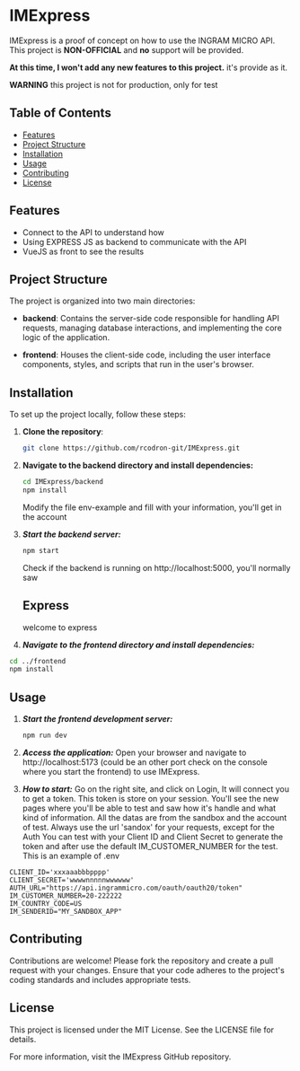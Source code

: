 # IMExpress

IMExpress is a proof of concept on how to use the INGRAM MICRO API.  
This project is **NON-OFFICIAL** and **no** support will be provided.  

**At this time, I won't add any new features to this project.** it's provide as it.  

**WARNING** this project is not for production, only for test  

## Table of Contents

- [Features](#features)
- [Project Structure](#project-structure)
- [Installation](#installation)
- [Usage](#usage)
- [Contributing](#contributing)
- [License](#license)

## Features

- Connect to the API to understand how
- Using EXPRESS JS as backend to communicate with the API
- VueJS as front to see the results

## Project Structure

The project is organized into two main directories:

- **backend**: Contains the server-side code responsible for handling API requests, managing database interactions, and implementing the core logic of the application.

- **frontend**: Houses the client-side code, including the user interface components, styles, and scripts that run in the user's browser.

## Installation

To set up the project locally, follow these steps:

1. **Clone the repository**:

   ```bash
   git clone https://github.com/rcodron-git/IMExpress.git
   ```

2. **Navigate to the backend directory and install dependencies:**

   ```bash
   cd IMExpress/backend
   npm install
   ```
   Modify the file env-example and fill with your information, you'll get in the account

3. ***Start the backend server:***

   ```bash
   npm start
   ```
   Check if the backend is running on http://localhost:5000, you'll normally saw 
   ## Express
   welcome to express


4. ***Navigate to the frontend directory and install dependencies:***

```bash
cd ../frontend
npm install
```
## Usage
1. ***Start the frontend development server:***

   ```bash
   npm run dev
   ```
   
2. ***Access the application:***
   Open your browser and navigate to http://localhost:5173 (could be an other port check on the console where you start the frontend) to use IMExpress.


3. ***How to start:***
Go on the right site, and click on Login, It will connect you to get a token. This token is store on your session.
You'll see the new pages where you'll be able to test and saw how it's handle and what kind of information.
All the datas are from the sandbox and the account of test. Always use the url 'sandox' for your requests, except for the Auth
You can test with your Client ID and Client Secret to generate the token and after use the default IM_CUSTOMER_NUMBER for the test. 
This is an example of .env

````
CLIENT_ID='xxxaaabbbpppp'
CLIENT_SECRET='wwwwnnnnnwwwwww'
AUTH_URL="https://api.ingrammicro.com/oauth/oauth20/token"
IM_CUSTOMER_NUMBER=20-222222
IM_COUNTRY_CODE=US
IM_SENDERID="MY_SANDBOX_APP"
````

## Contributing
Contributions are welcome! Please fork the repository and create a pull request with your changes. Ensure that your code adheres to the project's coding standards and includes appropriate tests.

## License
This project is licensed under the MIT License. See the LICENSE file for details.

For more information, visit the IMExpress GitHub repository.


